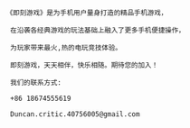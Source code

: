            《即刻游戏》是为手机用户量身打造的精品手机游戏，
           
            在沿袭各经典游戏的玩法基础上融入了更多手机便捷操作，
            
            为玩家带来最火,热的电玩竞技体验。
           
            即刻游戏，天天相伴，快乐相随。期待您的加入！
            
            我们的联系方式:
            
            +86 18674555619
            
            Duncan.critic.40756005@gmail.com
